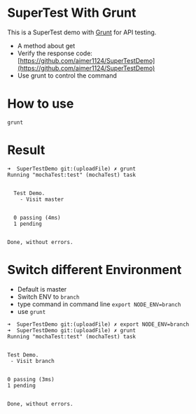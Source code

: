 # SuperTest With Grunt
This is a SuperTest demo with [Grunt](http://www.gruntjs.net/) for API testing.
* A method about get
* Verify the response code:[https://github.com/aimer1124/SuperTestDemo](https://github.com/aimer1124/SuperTestDemo)
* Use grunt to control the command

# How to use

```
grunt
```

# Result

```
➜  SuperTestDemo git:(uploadFile) ✗ grunt
Running "mochaTest:test" (mochaTest) task


  Test Demo.
    - Visit master


  0 passing (4ms)
  1 pending


Done, without errors.

```

# Switch different Environment

* Default is master
* Switch ENV to `branch`
 * type command in command line `export NODE_ENV=branch`
 * use `grunt`
 
```
➜  SuperTestDemo git:(uploadFile) ✗ export NODE_ENV=branch
➜  SuperTestDemo git:(uploadFile) ✗ grunt
Running "mochaTest:test" (mochaTest) task


Test Demo.
 - Visit branch


0 passing (3ms)
1 pending


Done, without errors.

```
